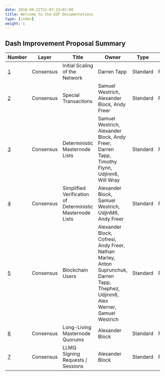 ```yaml
---
date: 2018-09-21T21:07:13+01:00
title: Welcome to the DIP Documentations
type: [index]
weight: 1
---
```


## Dash Improvement Proposal Summary
Number | Layer | Title | Owner | Type | Status
--- | --- | --- | --- | --- | ---
[1](dip-0001) | Consensus | Initial Scaling of the Network | Darren Tapp | Standard | Final
[2](dip-0002) | Consensus | Special Transactions | Samuel Westrich, Alexander Block, Andy Freer | Standard | Proposed
[3](dip-0003) | Consensus | Deterministic Masternode Lists | Samuel Westrich, Alexander Block, Andy Freer, Darren Tapp, Timothy Flynn, Udjinm6, Will Wray | Standard | Proposed
[4](dip-0004) | Consensus | Simplified Verification of Deterministic Masternode Lists | Alexander Block, Samuel Westrich, UdjinM6, Andy Freer | Standard | Proposed
[5](dip-0005) | Consensus | Blockchain Users | Alexander Block, Cofresi, Andy Freer, Nathan Marley, Anton Suprunchuk, Darren Tapp, Thephez, Udjinm6, Alex Werner, Samuel Westrich | Standard | Proposed
[6](dip-0006) | Consensus | Long-Living Masternode Quorums | Alexander Block | Standard | Proposed
[7](dip-0007) | Consensus | LLMQ Signing Requests / Sessions | Alexander Block | Standard | Proposed
